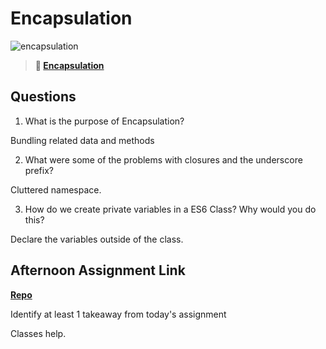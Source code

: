 # Encapsulation

![encapsulation](https://bcw.blob.core.windows.net/public/img/journals/5838157482080222)

> **📖 [Encapsulation](https://codeworksacademy.com/fs-student-guide/resources/wk3/02-Encapsulation)**

## Questions

1. What is the purpose of Encapsulation?

Bundling related data and methods

2. What were some of the problems with closures and the underscore prefix?

Cluttered namespace.

3. How do we create private variables in a ES6 Class? Why would you do this?

Declare the variables outside of the class.

## Afternoon Assignment Link

**[Repo](https://github.com/Annikyet/may24-vending)**

Identify at least 1 takeaway from today's assignment

Classes help.